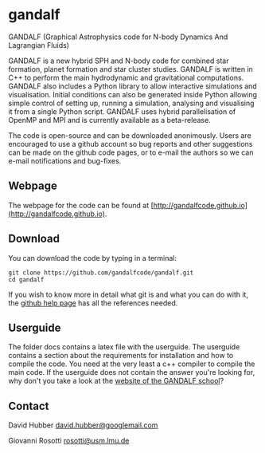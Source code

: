gandalf
=======

GANDALF (Graphical Astrophysics code for N-body Dynamics And Lagrangian Fluids)



GANDALF is a new hybrid SPH and N-body code for combined star formation, planet formation and star cluster studies.  GANDALF is written in C++ to perform the main hydrodynamic and gravitational computations.  GANDALF also includes a Python library to allow interactive simulations and visualisation.   Initial conditions can also be generated inside Python allowing simple control of setting up, running a simulation, analysing and visualising it from a single Python script.  GANDALF uses hybrid parallelisation of OpenMP and MPI and is currently available as a beta-release.

The code is open-source and can be downloaded anonimously. Users are encouraged to use a github account so bug reports and other suggestions can be made on the github code pages, or to e-mail the authors so we can e-mail notifications and bug-fixes.

Webpage
---------

The webpage for the code can be found at [http://gandalfcode.github.io](http://gandalfcode.github.io).


Download
---------------------

You can download the code by typing in a terminal:

 ```
 git clone https://github.com/gandalfcode/gandalf.git
 cd gandalf
 ```
 
If you wish to know more in detail what git is and what you can do with it, the [github help page](https://help.github.com/articles/set-up-git) has all the references needed.

Userguide
------------
The folder docs contains a latex file with the userguide.  The userguide contains a section about the requirements for installation and how to compile the code. You need at the very least a c++ compiler to compile the main code. If the userguide does not contain the answer you're looking for, why don't you take a look at the [website of the GANDALF school](http://gandalfcode.github.io/gandalf-school/programme.html)?

Contact
---------
David Hubber [david.hubber@googlemail.com](mailto:david.hubber@googlemail.com)

Giovanni Rosotti [rosotti@usm.lmu.de](mailto:rosotti@usm.lmu.de)
